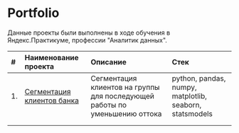 # Portfolio
Данные проекты были выполнены в ходе обучения в Яндекс.Практикуме, профессии "Аналитик данных".

|#|Наименование проекта |	Описание |	Стек |
|:---|:---|:---|:---|
|1.|[Сегментация клиентов банка](https://github.com/zimiap/Portfolio/tree/main/Bank%20segmentation)| Сегментация клиентов на группы для последующей работы по уменьшению оттока | python, pandas,  numpy, matplotlib, seaborn, statsmodels |
| | | | |
| | | | |
